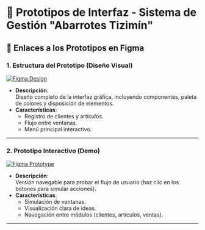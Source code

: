 # 📱 Prototipos de Interfaz - Sistema de Gestión "Abarrotes Tizimín"

## 🔗 Enlaces a los Prototipos en Figma

### 1. **Estructura del Prototipo (Diseño Visual)**  
[![Figma Design](https://img.shields.io/badge/FIGMA-Design_Structure-%23F24E1E)](https://www.figma.com/design/ZaXGLYtUoOKzb6gdU0PfbP/base?node-id=0-1&t=Tqirw7eSpDGOMEA4-1)  
- **Descripción**:  
  Diseño completo de la interfaz gráfica, incluyendo componentes, paleta de colores y disposición de elementos.  
- **Características**:  
  - Registro de clientes y artículos.  
  - Flujo entre ventanas.  
  - Menú principal interactivo.  

---

### 2. **Prototipo Interactivo (Demo)**  
[![Figma Prototype](https://img.shields.io/badge/FIGMA-Interactive_Prototype-%23F24E1E)](https://www.figma.com/proto/ZaXGLYtUoOKzb6gdU0PfbP/base?node-id=2-6&p=f&t=aHADA9qrbsNlrJOa-0&scaling=scale-down&content-scaling=fixed&page-id=0%3A1&starting-point-node-id=2%3A6)  
- **Descripción**:  
  Versión navegable para probar el flujo de usuario (haz clic en los botones para simular acciones).  
- **Características**:  
  - Simulación de ventanas.  
  - Visualización clara de ideas.  
  - Navegación entre módulos (clientes, artículos, ventas).  

---
